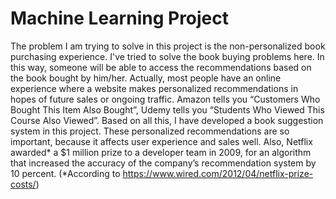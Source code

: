 # Machine Learning Project

The problem I am trying to solve in this project is the non-personalized book purchasing experience. I've tried to solve the book buying problems here. In this way, someone will be able to access the recommendations based on the book bought by him/her. Actually, most people have an online experience where a website makes personalized recommendations in hopes of future sales or ongoing traffic. Amazon tells you “Customers Who Bought This Item Also Bought”, Udemy tells you “Students Who Viewed This Course Also Viewed”. Based on all this, I have developed a book suggestion system in this project. These personalized recommendations are so important, because it affects user experience and sales well. Also, Netflix awarded* a $1 million prize to a developer team in 2009, for an algorithm that increased the accuracy of the company’s recommendation system by 10 percent. 
(*According to https://www.wired.com/2012/04/netflix-prize-costs/)

